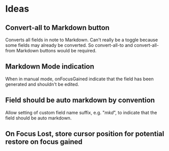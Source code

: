# Ideas

## Convert-all to Markdown button

Converts all fields in note to Markdown. Can't really be a toggle because some fields may already be converted. So convert-all-to and convert-all-from Markdown buttons would be required.

## Markdown Mode indication

When in manual mode, onFocusGained indicate that the field has been generated and shouldn't be edited.

## Field should be auto markdown by convention

Allow setting of custom field name suffix, e.g. "_mkd_", to indicate that the field should be auto markdown.

## On Focus Lost, store cursor position for potential restore on focus gained

